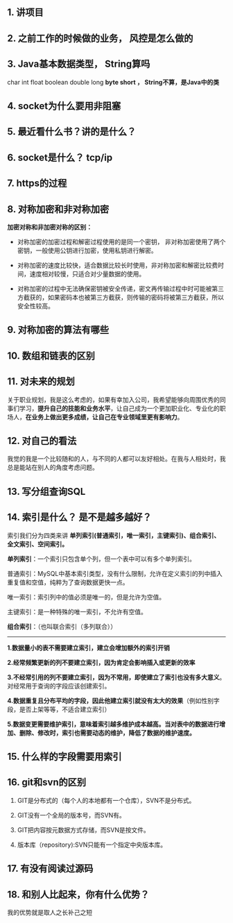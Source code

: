 



## 1. 讲项目



## 2. 之前工作的时候做的业务， 风控是怎么做的



## 3. Java基本数据类型， String算吗

char int float boolean double long **byte short   ， String不算，是Java中的类**

## 4. socket为什么要用非阻塞



## 5. 最近看什么书？讲的是什么？



## 6. socket是什么？ tcp/ip



## 7. https的过程



## 8. 对称加密和非对称加密

**加密对称和非加密对称的区别：**

- 对称加密的加密过程和解密过程使用的是同一个密钥， 非对称加密使用了两个密钥，一般使用公钥进行加密，使用私钥进行解密。

- 对称加密的速度比较快，适合数据比较长时使用，非对称加密和解密比较费时间，速度相对较慢，只适合对少量数据的使用。

- 对称加密的过程中无法确保密钥被安全传递，密文再传输过程中时可能被第三方截获的，如果密码本也被第三方截获，则传输的密码将被第三方截获，所以安全性较高。

## 9. 对称加密的算法有哪些



## 10. 数组和链表的区别



## 11. 对未来的规划

关于职业规划，我是这么考虑的，如果有幸加入公司，我希望能够向周围优秀的同事们学习，**提升自己的技能和业务水平**，让自己成为一个更加职业化、专业化的职场人，**在业务上做出更多成绩，让自己在专业领域里更有影响力**。

## 12. 对自己的看法

我觉的我是一个比较随和的人，与不同的人都可以友好相处。在我与人相处时，我总是能站在别人的角度考虑问题。

## 13. 写分组查询SQL



## 14. 索引是什么？ 是不是越多越好？

索引我们分为四类来讲 **单列索引(普通索引，唯一索引，主键索引)、组合索引、全文索引、空间索引。**

**单列索引**：一个索引只包含单个列，但一个表中可以有多个单列索引。

普通索引：MySQL中基本索引类型，没有什么限制，允许在定义索引的列中插入重复值和空值，纯粹为了查询数据更快一点。

唯一索引：索引列中的值必须是唯一的，但是允许为空值。

主键索引：是一种特殊的唯一索引，不允许有空值。

**组合索引**：（也叫联合索引（多列联合））



--------------------------------------------------------

**1.数据量小的表不需要建立索引，建立会增加额外的索引开销**

**2.经常频繁更新的列不要建立索引，因为肯定会影响插入或更新的效率**

**3.不经常引用的列不要建立索引，因为不常用，即使建立了索引也没有多大意义**。对经常用于查询的字段应该创建索引。

**4.数据重复且分布平均的字段，因此他建立索引就没有太大的效果**（例如性别字段，是否上架等等，不适合建立索引）

**5.数据变更需要维护索引，意味着索引越多维护成本越高。当对表中的数据进行增加、删除、修改时，索引也需要动态的维护，降低了数据的维护速度。**





## 15. 什么样的字段需要用索引



## 16. git和svn的区别

1. GIT是分布式的（每个人的本地都有一个仓库），SVN不是分布式。

1. GIT没有一个全局的版本号，而SVN有。

1. GIT把内容按元数据方式存储，而SVN是按文件。

1.  版本库（repository):SVN只能有一个指定中央版本库。

## 17. 有没有阅读过源码



## 18. 和别人比起来，你有什么优势？

我的优势就是取人之长补己之短













